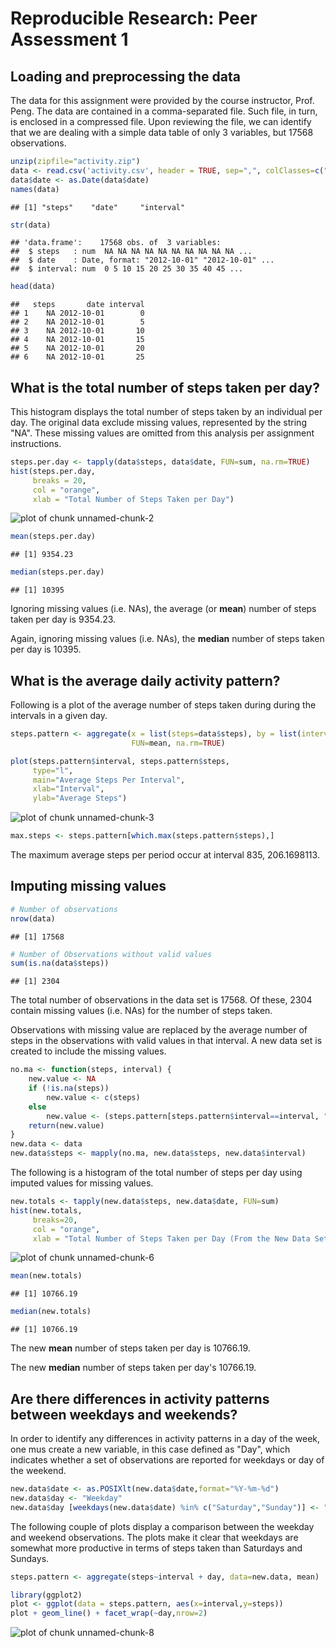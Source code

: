 # Reproducible Research: Peer Assessment 1

## Loading and preprocessing the data
The data for this assignment were provided by the course instructor, Prof. Peng. The data are contained in a comma-separated file. Such file, in turn, is enclosed in a compressed file. Upon reviewing the file, we can identify that we are dealing with a simple data table of only 3 variables, but 17568 observations.


```r
unzip(zipfile="activity.zip")
data <- read.csv('activity.csv', header = TRUE, sep=",", colClasses=c("numeric", "character", "numeric"))
data$date <- as.Date(data$date)
names(data)
```

```
## [1] "steps"    "date"     "interval"
```

```r
str(data)
```

```
## 'data.frame':	17568 obs. of  3 variables:
##  $ steps   : num  NA NA NA NA NA NA NA NA NA NA ...
##  $ date    : Date, format: "2012-10-01" "2012-10-01" ...
##  $ interval: num  0 5 10 15 20 25 30 35 40 45 ...
```

```r
head(data)
```

```
##   steps       date interval
## 1    NA 2012-10-01        0
## 2    NA 2012-10-01        5
## 3    NA 2012-10-01       10
## 4    NA 2012-10-01       15
## 5    NA 2012-10-01       20
## 6    NA 2012-10-01       25
```

## What is the total number of steps taken per day?
This histogram displays the total number of steps taken by an individual per day. The original data exclude missing values, represented by the string "NA". These missing values are omitted from this analysis per assignment instructions.

```r
steps.per.day <- tapply(data$steps, data$date, FUN=sum, na.rm=TRUE)
hist(steps.per.day,
     breaks = 20,
     col = "orange",
     xlab = "Total Number of Steps Taken per Day")
```

![plot of chunk unnamed-chunk-2](figure/unnamed-chunk-2-1.png)

```r
mean(steps.per.day)
```

```
## [1] 9354.23
```

```r
median(steps.per.day) 
```

```
## [1] 10395
```

Ignoring missing values (i.e. NAs), the average (or **mean**) number of steps taken per day is 9354.23.

Again, ignoring missing values (i.e. NAs), the **median** number of steps taken per day is 10395.

## What is the average daily activity pattern?
Following is a plot of the average number of steps taken during during the intervals in a given day.

```r
steps.pattern <- aggregate(x = list(steps=data$steps), by = list(interval=data$interval),
                           FUN=mean, na.rm=TRUE)

plot(steps.pattern$interval, steps.pattern$steps,
     type="l",
     main="Average Steps Per Interval",
     xlab="Interval",
     ylab="Average Steps")
```

![plot of chunk unnamed-chunk-3](figure/unnamed-chunk-3-1.png)

```r
max.steps <- steps.pattern[which.max(steps.pattern$steps),]
```

The maximum average steps per period occur at interval 835, 206.1698113.

## Imputing missing values

```r
# Number of observations
nrow(data)
```

```
## [1] 17568
```

```r
# Number of Observations without valid values
sum(is.na(data$steps))
```

```
## [1] 2304
```
The total number of observations in the data set is 17568. Of these, 2304 contain missing values (i.e. NAs) for the number of steps taken.

Observations with missing value are replaced by the average number of steps in the observations with valid values in that interval. A new data set is created to include the missing values.


```r
no.ma <- function(steps, interval) {
    new.value <- NA
    if (!is.na(steps))
        new.value <- c(steps)
    else
        new.value <- (steps.pattern[steps.pattern$interval==interval, "steps"])
    return(new.value)
}
new.data <- data
new.data$steps <- mapply(no.ma, new.data$steps, new.data$interval)
```



The following is a histogram of the total number of steps per day using imputed values for missing values.

```r
new.totals <- tapply(new.data$steps, new.data$date, FUN=sum)
hist(new.totals,
     breaks=20,
     col = "orange",
     xlab = "Total Number of Steps Taken per Day (From the New Data Set)")
```

![plot of chunk unnamed-chunk-6](figure/unnamed-chunk-6-1.png)

```r
mean(new.totals)
```

```
## [1] 10766.19
```

```r
median(new.totals) 
```

```
## [1] 10766.19
```

The new **mean** number of steps taken per day is 10766.19.

The new **median** number of steps taken per day's 10766.19.

## Are there differences in activity patterns between weekdays and weekends?

In order to identify any differences in activity patterns in a day of the week, one mus create a new variable, in this case defined as "Day", which indicates whether a set of observations are reported for weekdays or day of the weekend.

```r
new.data$date <- as.POSIXlt(new.data$date,format="%Y-%m-%d")
new.data$day <- "Weekday"
new.data$day [weekdays(new.data$date) %in% c("Saturday","Sunday")] <- "Weekend"
```


The following couple of plots display a comparison between the weekday and weekend observations. The plots make it clear that weekdays are somewhat more productive in terms of steps taken than Saturdays and Sundays.  


```r
steps.pattern <- aggregate(steps~interval + day, data=new.data, mean)

library(ggplot2)
plot <- ggplot(data = steps.pattern, aes(x=interval,y=steps)) 
plot + geom_line() + facet_wrap(~day,nrow=2)
```

![plot of chunk unnamed-chunk-8](figure/unnamed-chunk-8-1.png)
